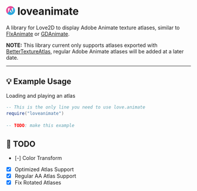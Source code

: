 # <img src="./logo.png" width="24" height="24" /> loveanimate
A library for Love2D to display Adobe Animate texture atlases, similar to [FlxAnimate](https://lib.haxe.org/p/flxanimate/) or [GDAnimate](https://github.com/what-is-a-git/gdanimate).

**NOTE:** This library current only supports atlases exported with [BetterTextureAtlas](https://github.com/Dot-Stuff/BetterTextureAtlas), regular Adobe Animate atlases will be added at a later date.

---

## 💡 Example Usage
Loading and playing an atlas
```lua
-- This is the only line you need to use love.animate
require("loveanimate")

-- TODO: make this example
```

## 📜 TODO
- [-] Color Transform
- [X] Optimized Atlas Support
- [X] Regular AA Atlas Support
- [X] Fix Rotated Atlases